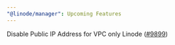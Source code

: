```yaml
---
"@linode/manager": Upcoming Features
---
```


Disable Public IP Address for VPC only Linode ([#9899](https://github.com/linode/manager/pull/9899))
